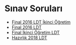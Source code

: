 # Sınav Soruları

<!--Index-->

- [Final 2016 LDT İkinci Öğretim](./Final%202016%20LDT%20%C4%B0kinci%20%C3%96%C4%9Fretim.pdf)
- [Final 2016 LDT](./Final%202016%20LDT.pdf)
- [Final İkinci Öğretim LDT](./Final%20%C4%B0kinci%20%C3%96%C4%9Fretim%20LDT.pdf)
- [Hazırlık 2018 LDT](./Haz%C4%B1rl%C4%B1k%202018%20LDT.pdf)

<!--Index-->
